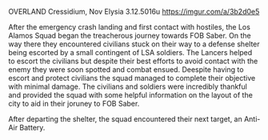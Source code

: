 OVERLAND
Cressidium, Nov Elysia
3.12.5016u
https://imgur.com/a/3b2d0e5

After the emergency crash landing and first contact with hostiles, the Los Alamos Squad began the treacherous journey towards FOB Saber. On the way there they encountered civilians stuck on their way to a defense shelter being escorted by a small contingent of LSA soldiers. The Lancers helped to escort the civilians but despite their best efforts to avoid contact with the enemy they were soon spotted and combat ensued. Deespite having to escort and protect civilians the squad managed to complete their objective with minimal damage. The civilians and soldiers were incredibly thankful and provided the squad with some helpful information on the layout of the city to aid in their joruney to FOB Saber.

After departing the shelter, the squad encountered their next target, an Anti-Air Battery.